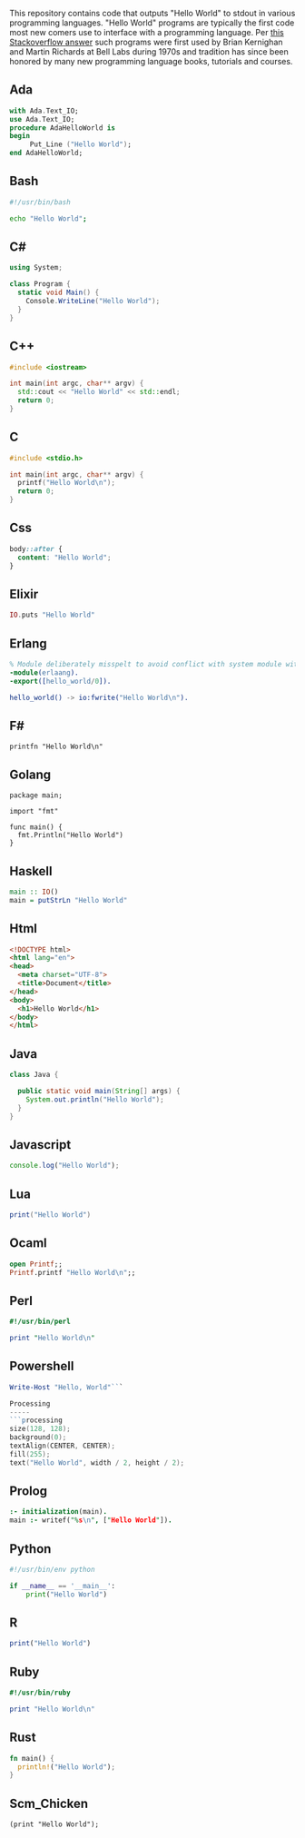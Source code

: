 
This repository contains code that outputs "Hello World" to stdout
in various programming languages.
"Hello World" programs are typically the first code most new comers
use to interface with a programming language. Per
[this Stackoverflow answer](https://stackoverflow.com/a/12785204)
such programs were first used by Brian Kernighan and Martin Richards
at Bell Labs during 1970s and tradition has since been honored by
many new programming language books, tutorials and courses.


Ada
-----
```ada
with Ada.Text_IO;
use Ada.Text_IO;
procedure AdaHelloWorld is
begin
     Put_Line ("Hello World");
end AdaHelloWorld;
```

Bash
-----
```bash
#!/usr/bin/bash

echo "Hello World";
```

C#
-----
```c#
using System;

class Program {
  static void Main() {
    Console.WriteLine("Hello World");
  }
}
```

C++
-----
```c++
#include <iostream>

int main(int argc, char** argv) {
  std::cout << "Hello World" << std::endl;
  return 0;
}
```

C
-----
```c
#include <stdio.h>

int main(int argc, char** argv) {
  printf("Hello World\n");
  return 0;
}
```

Css
-----
```css
body::after {
  content: "Hello World";
}
```

Elixir
-----
```elixir
IO.puts "Hello World"
```

Erlang
-----
```erlang
% Module deliberately misspelt to avoid conflict with system module with same
-module(erlaang).
-export([hello_world/0]).

hello_world() -> io:fwrite("Hello World\n").
```

F#
-----
```f#
printfn "Hello World\n"
```

Golang
-----
```golang
package main;

import "fmt"

func main() {
  fmt.Println("Hello World")
}
```

Haskell
-----
```haskell
main :: IO()
main = putStrLn "Hello World"
```

Html
-----
```html
<!DOCTYPE html>
<html lang="en">
<head>
  <meta charset="UTF-8">
  <title>Document</title>
</head>
<body>
  <h1>Hello World</h1>
</body>
</html>
```

Java
-----
```Java
class Java {

  public static void main(String[] args) {
    System.out.println("Hello World");
  }
}
```

Javascript
-----
```javascript
console.log("Hello World");
```

Lua
-----
```lua
print("Hello World")
```

Ocaml
-----
```ocaml
open Printf;;
Printf.printf "Hello World\n";;
```

Perl
-----
```perl
#!/usr/bin/perl

print "Hello World\n"
```

Powershell
-----
```powershell
Write-Host "Hello, World"```

Processing
-----
```processing
size(128, 128);
background(0);
textAlign(CENTER, CENTER);
fill(255);
text("Hello World", width / 2, height / 2);
```

Prolog
-----
```prolog
:- initialization(main).
main :- writef("%s\n", ["Hello World"]).
```

Python
-----
```python
#!/usr/bin/env python

if __name__ == '__main__':
    print("Hello World")
```

R
-----
```r
print("Hello World")
```

Ruby
-----
```ruby
#!/usr/bin/ruby

print "Hello World\n"
```

Rust
-----
```rust
fn main() {
  println!("Hello World");
}
```

Scm_Chicken
-----
```SCM_Chicken
(print "Hello World");
```

